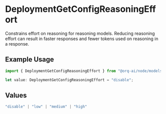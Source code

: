 # DeploymentGetConfigReasoningEffort

Constrains effort on reasoning for reasoning models. Reducing reasoning effort can result in faster responses and fewer tokens used on reasoning in a response.

## Example Usage

```typescript
import { DeploymentGetConfigReasoningEffort } from "@orq-ai/node/models/operations";

let value: DeploymentGetConfigReasoningEffort = "disable";
```

## Values

```typescript
"disable" | "low" | "medium" | "high"
```